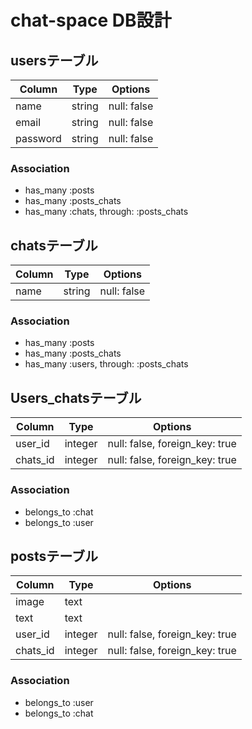 # chat-space DB設計
## usersテーブル
|Column|Type|Options|
|------|----|-------|
|name|string|null: false|
|email|string|null: false|
|password|string|null: false|
### Association
- has_many :posts
- has_many :posts_chats
- has_many :chats,  through:  :posts_chats

## chatsテーブル
|Column|Type|Options|
|------|----|-------|
|name|string|null: false|
### Association
- has_many :posts
- has_many :posts_chats
- has_many :users,  through:  :posts_chats

## Users_chatsテーブル
|Column|Type|Options|
|------|----|-------|
|user_id|integer|null: false, foreign_key: true|
|chats_id|integer|null: false, foreign_key: true|
### Association
- belongs_to :chat
- belongs_to :user

## postsテーブル
|Column|Type|Options|
|------|----|-------|
|image|text||
|text|text||
|user_id|integer|null: false, foreign_key: true|
|chats_id|integer|null: false, foreign_key: true|
### Association
- belongs_to :user
- belongs_to :chat
